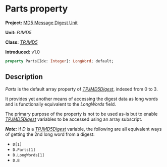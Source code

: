 # Parts property

**Project:** [MD5 Message Digest Unit](../API.md)

**Unit:** _PJMD5_

**Class:** [_TPJMD5_](./TPJMD5.md)

**Introduced:** v1.0

```pascal
property Parts[Idx: Integer]: LongWord; default;
```

## Description

_Parts_ is the default array property of [_TPJMD5Digest_](./TPJMD5Digest.md), indexed from 0 to 3.

It provides yet another means of accessing the digest data as long words and is functionally equivalent to the _LongWords_ field.

The primary purpose of the property is not to be used as-is but to enable [_TPJMD5Digest_](./TPJMD5Digest.md) variables to be accessed using an array subscript.

***Note:*** If _D_ is a [_TPJMD5Digest_](./TPJMD5Digest.md) variable, the following are all equivalent ways of getting the 2nd long word from a digest:

* `D[1]`
* `D.Parts[1]`
* `D.LongWords[1]`
* `D.B`

